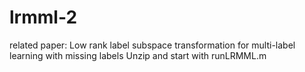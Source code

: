 # lrmml-2
related paper: Low rank label subspace transformation for multi-label learning with missing labels
Unzip and start with runLRMML.m
